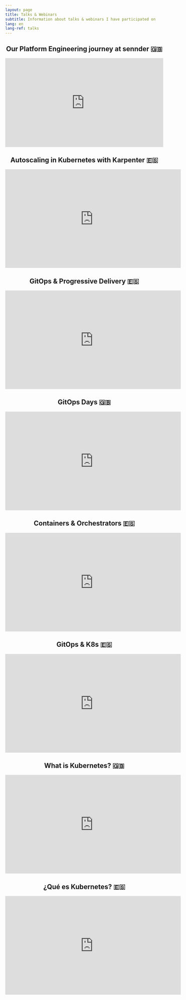 ```yaml
---
layout: page
title: Talks & Webinars
subtitle: Information about talks & webinars I have participated on
lang: en
lang-ref: talks
---
```


<h2 align="center">Our Platform Engineering journey at sennder 🇬🇧</h2>

<p align="center">
<iframe style="aspect-ratio: 16 / 9; width: 100%;" src="https://www.youtube.com/embed/yHVDNMr9klE" title="YouTube video player" frameborder="0" allow="accelerometer; autoplay; clipboard-write; encrypted-media; gyroscope; picture-in-picture; web-share" allowfullscreen></iframe>
</p>

<h2 align="center">Autoscaling in Kubernetes with Karpenter 🇪🇸</h2>

<p align="center">
<iframe width="560" height="315" src="https://www.youtube.com/embed/FqscrNUB1jw?si=HzrLDjCG3N7glyVc&amp;start=860" title="YouTube video player" frameborder="0" allow="accelerometer; autoplay; clipboard-write; encrypted-media; gyroscope; picture-in-picture; web-share" allowfullscreen></iframe>
</p>

<h2 align="center">GitOps & Progressive Delivery 🇪🇸</h2>

<p align="center">
<iframe width="560" height="315" src="https://www.youtube.com/embed/maepNvKkO7o" title="YouTube video player" frameborder="0" allow="accelerometer; autoplay; clipboard-write; encrypted-media; gyroscope; picture-in-picture" allowfullscreen></iframe>
</p>

<h2 align="center">GitOps Days 🇬🇧</h2>

<p align="center">
<iframe width="560" height="315" src="https://www.youtube.com/embed/gMpRcFDC8wA" title="YouTube video player" frameborder="0" allow="accelerometer; autoplay; clipboard-write; encrypted-media; gyroscope; picture-in-picture" allowfullscreen></iframe>
</p>

<h2 align="center">Containers & Orchestrators 🇪🇸</h2>

<p align="center">
<iframe width="560" height="315" src="https://www.youtube.com/embed/iQUUrOnhl44" title="YouTube video player" frameborder="0" allow="accelerometer; autoplay; clipboard-write; encrypted-media; gyroscope; picture-in-picture" allowfullscreen></iframe>
</p>

<h2 align="center">GitOps & K8s 🇪🇸</h2>

<p align="center">
<iframe width="560" height="315" src="https://www.youtube.com/embed/U6eijJ_FhFI" title="YouTube video player" frameborder="0" allow="accelerometer; autoplay; clipboard-write; encrypted-media; gyroscope; picture-in-picture" allowfullscreen></iframe>
</p>

<h2 align="center">What is Kubernetes? 🇬🇧</h2>

<p align="center">
<iframe width="560" height="315" src="https://www.youtube.com/embed/N8LDO9pHY8I" title="YouTube video player" frameborder="0" allow="accelerometer; autoplay; clipboard-write; encrypted-media; gyroscope; picture-in-picture" allowfullscreen></iframe>
</p>

<h2 align="center"> ¿Qué es Kubernetes? 🇪🇸</h2>

<p align="center">
<iframe width="560" height="315" src="https://www.youtube.com/embed/TC6VkqQ835U?si=uE-OfP_cqgZAMIgH" title="YouTube video player" frameborder="0" allow="accelerometer; autoplay; clipboard-write; encrypted-media; gyroscope; picture-in-picture; web-share" allowfullscreen></iframe>
</p>
